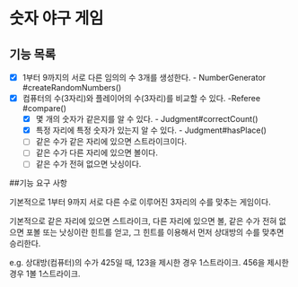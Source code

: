# 숫자 야구 게임

## 기능 목록
- [x] 1부터 9까지의 서로 다른 임의의 수 3개를 생성한다. - NumberGenerator #createRandomNumbers()
- [x] 컴퓨터의 수(3자리)와 플레이어의 수(3자리)를 비교할 수 있다. -Referee #compare()
    - [x] 몇 개의 숫자가 같은지를 알 수 있다. - Judgment#correctCount() 
    - [x] 특정 자리에 특정 숫자가 있는지 알 수 있다. - Judgment#hasPlace()
  - [ ] 같은 수가 같은 자리에 있으면 스트라이크이다.
  - [ ] 같은 수가 다른 자리에 있으면 볼이다.
  - [ ] 같은 수가 전혀 없으면 낫싱이다.
    
##기능 요구 사항

기본적으로 1부터 9까지 서로 다른 수로 이루어진 3자리의 수를 맞추는 게임이다.

기본적으로 같은 자리에 있으면 스트라이크, 다른 자리에 있으면 볼,
같은 수가 전혀 없으면 포볼 또는 낫싱이란 힌트를 얻고,
그 힌트를 이용해서 먼저 상대방의 수를 맞추면 승리한다.

e.g. 상대방(컴퓨터)의 수가 425일 때,
123을 제시한 경우 1스트라이크.
456을 제시한 경우 1볼 1스트라이크.


